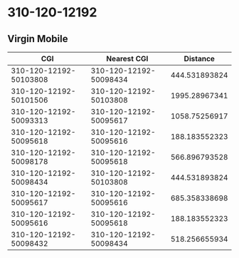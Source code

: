 # 310-120-12192
## Virgin Mobile


| CGI | Nearest CGI | Distance |
|-----|-------------|----------|
| 310-120-12192-50103808 | 310-120-12192-50098434 | 444.531893824 |
| 310-120-12192-50101506 | 310-120-12192-50103808 | 1995.28967341 |
| 310-120-12192-50093313 | 310-120-12192-50095617 | 1058.75256917 |
| 310-120-12192-50095618 | 310-120-12192-50095616 | 188.183552323 |
| 310-120-12192-50098178 | 310-120-12192-50095618 | 566.896793528 |
| 310-120-12192-50098434 | 310-120-12192-50103808 | 444.531893824 |
| 310-120-12192-50095617 | 310-120-12192-50095616 | 685.358338698 |
| 310-120-12192-50095616 | 310-120-12192-50095618 | 188.183552323 |
| 310-120-12192-50098432 | 310-120-12192-50098434 | 518.256655934 |
